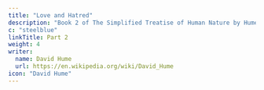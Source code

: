```yaml
---
title: "Love and Hatred"
description: "Book 2 of The Simplified Treatise of Human Nature by Hume"
c: "steelblue"
linkTitle: Part 2
weight: 4
writer:
  name: David Hume
  url: https://en.wikipedia.org/wiki/David_Hume
icon: "David Hume"
---
```

